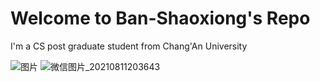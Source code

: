 # Welcome to Ban-Shaoxiong's Repo


I'm a CS post graduate student from Chang'An University



![图片](https://user-images.githubusercontent.com/50007184/161741582-b8579a4d-ac38-42c2-b75d-9b620df0ebb3.jpg)
![微信图片_20210811203643](https://user-images.githubusercontent.com/50007184/161742409-c735c84d-d896-49a2-bc51-a0b20a030439.jpg)
